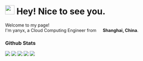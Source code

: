 <h1><img src="https://emojis.slackmojis.com/emojis/images/1531849430/4246/blob-sunglasses.gif?1531849430" width="30"/> Hey! Nice to see you.</h1>

<p>Welcome to my page! </br> I'm yanyx, a Cloud Computing Engineer from <img src="https://cdn-icons-png.flaticon.com/512/307/307417.png" width="13"/> <b>Shanghai, China</b>. </p>

<h3>Github Stats</h3>

[![](https://raw.githubusercontent.com/yanyixing/yanyixing/master/profile-summary-card-output/vue/0-profile-details.svg)](https://github.com/yanyixing/github-profile-summary-cards)
[![](https://raw.githubusercontent.com/yanyixing/yanyixing/master/profile-summary-card-output/vue/1-repos-per-language.svg)](https://github.com/yanyixing/github-profile-summary-cards) [![](https://raw.githubusercontent.com/yanyixing/yanyixing/master/profile-summary-card-output/vue/2-most-commit-language.svg)](https://github.com/yanyixing/github-profile-summary-cards)
[![](https://raw.githubusercontent.com/yanyixing/yanyixing/master/profile-summary-card-output/vue/3-stats.svg)](https://github.com/yanyixing/github-profile-summary-cards) [![](https://raw.githubusercontent.com/yanyixing/yanyixing/master/profile-summary-card-output/vue/4-productive-time.svg)](https://github.com/yanyixing/github-profile-summary-cards)

